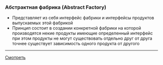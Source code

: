 ### Абстрактная фабрика (Abstract Factory)

- Представляет из себя интерфейс фабрики и интерфейсы продуктов  
  выпускаемых этой фабрикой
- Принцип состоит в создании конкретной фабрики на которой  
  производятся некие продукты имеющие определенный интерфейс  
  при этом продукты не могут существовать отдельно друг от друга  
  точнее существует зависимость одного продукта от другого

---

[Смотреть](abstractfactory.go)
